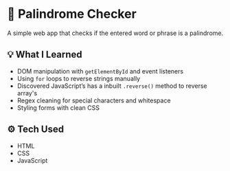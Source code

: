 # 🔁 Palindrome Checker

A simple web app that checks if the entered word or phrase is a palindrome.

## 💡 What I Learned

- DOM manipulation with `getElementById` and event listeners
- Using `for` loops to reverse strings manually
- Discovered JavaScript’s has a inbuilt `.reverse()` method to reverse array's
- Regex cleaning for special characters and whitespace
- Styling forms with clean CSS

## ⚙️ Tech Used

- HTML
- CSS
- JavaScript
